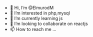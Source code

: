- 👋 Hi, I’m @ElmurodM
- 👀 I’m interested in php,mysql
- 🌱 I’m currently learning js
- 💞️ I’m looking to collaborate on reactjs
- 📫 How to reach me ...

<!---
ElmurodM/ElmurodM is a ✨ special ✨ repository because its `README.md` (this file) appears on your GitHub profile.
You can click the Preview link to take a look at your changes.
--->
